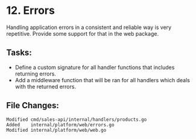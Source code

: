 # 12. Errors

Handling application errors in a consistent and reliable way is very
repetitive. Provide some support for that in the web package.


## Tasks:

- Define a custom signature for all handler functions that includes returning errors.
- Add a middleware function that will be ran for all handlers which deals with the returned errors.

## File Changes:

```
Modified cmd/sales-api/internal/handlers/products.go
Added    internal/platform/web/errors.go
Modified internal/platform/web/web.go
```